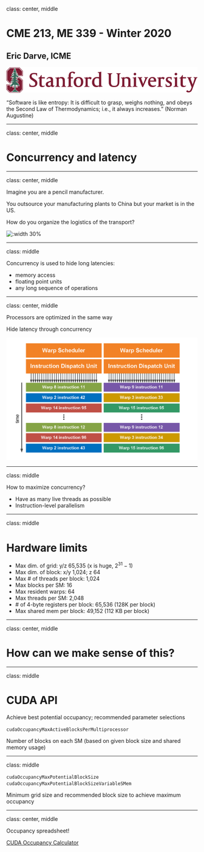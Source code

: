 class: center, middle

# CME 213, ME 339 - Winter 2020

## Eric Darve, ICME

![:width 40%](Stanford.jpg)

“Software is like entropy: It is difficult to grasp, weighs nothing, and obeys the Second Law of Thermodynamics; i.e., it always increases.”
(Norman Augustine)

---
class: center, middle

# Concurrency and latency

---
class: center, middle

Imagine you are a pencil manufacturer.

You outsource your manufacturing plants to China but your market is in the US.

How do you organize the logistics of the transport?

![:width 30%](2020-02-05-13-14-35.png)

---
class: middle

Concurrency is used to hide long latencies:

- memory access
- floating point units
- any long sequence of operations

---
class: center, middle

Processors are optimized in the same way

Hide latency through concurrency

![:width 50%](warp_scheduler.png)

---
class: middle

How to maximize concurrency?

- Have as many live threads as possible
- Instruction-level parallelism

---
class: middle

# Hardware limits

- Max dim. of grid: y/z 65,535 (x is huge, $2^{31}−1$)
- Max dim. of block: x/y 1,024; z 64
- Max \# of threads per block: 1,024
- Max blocks per SM: 16
- Max resident warps: 64
- Max threads per SM: 2,048
- \# of 4-byte registers per block: 65,536 (128K per block)
- Max shared mem per block: 49,152 (112 KB per block)

---
class: center, middle

# How can we make sense of this?

---
class: middle

# CUDA API

Achieve best potential occupancy; recommended parameter selections

`cudaOccupancyMaxActiveBlocksPerMultiprocessor`

Number of blocks on each SM (based on given block size and shared memory usage)

---
class: middle

`cudaOccupancyMaxPotentialBlockSize`</br>
`cudaOccupancyMaxPotentialBlockSizeVariableSMem`

Minimum grid size and recommended block size to achieve maximum occupancy

---
class: center, middle

Occupancy spreadsheet!

[CUDA Occupancy Calculator](https://docs.nvidia.com/cuda/cuda-occupancy-calculator/CUDA_Occupancy_Calculator.xls)

